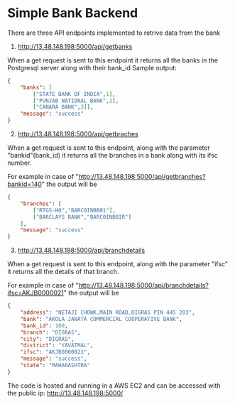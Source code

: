 # Simple Bank Backend
There are three API endpoints implemented to retrive data from the bank

1) http://13.48.148.198:5000/api/getbanks 

When a get request is sent to this endpoint it returns all the banks in the Postgresql server along with their bank_id
Sample output:
```JSON
{
    "banks": [
        ["STATE BANK OF INDIA",1],
        ["PUNJAB NATIONAL BANK",2],
        ["CANARA BANK",3]],
    "message": "success"
}
```
             
2) http://13.48.148.198:5000/api/getbraches

When a get request is sent to this endpoint, along with the parameter "bankid"(bank_id) it returns all the branches in a bank along with its ifsc number.

For example in case of "http://13.48.148.198:5000/api/getbranches?bankid=140" the output will be
```JSON
{
    "branches": [
        ["RTGS-HO","BARC0INBB01"],
        ["BARCLAYS BANK","BARC0INBBIR"]
    ],
    "message": "success"
}
```

3) http://13.48.148.198:5000/api/branchdetails

When a get request is sent to this endpoint, along with the parameter "ifsc" it returns all the details of that branch.

For example in case of "http://13.48.148.198:5000/api/branchdetails?ifsc=AKJB0000021" the output will be
    
```JSON
{
    "address": "NETAJI CHOWK,MAIN ROAD,DIGRAS PIN 445 203",
    "bank": "AKOLA JANATA COMMERCIAL COOPERATIVE BANK",
    "bank_id": 100,
    "branch": "DIGRAS",
    "city": "DIGRAS",
    "district": "YAVATMAL",
    "ifsc": "AKJB0000021",
    "message": "success",
    "state": "MAHARASHTRA"
}
```

The code is hosted and running in a AWS EC2 and can be accessed with the public ip: http://13.48.148.198:5000/
